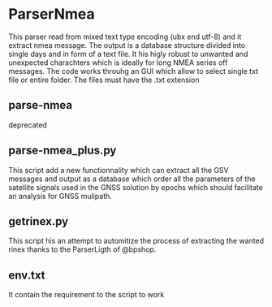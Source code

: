 # ParserNmea
This parser read from mixed text type encoding (ubx end utf-8) and it extract nmea message. The output is a database structure divided into single days and in form of a text file.
It his higly robust to unwanted and unexpected charachters which is ideally for long NMEA series off messages. The code works throuhg an GUI which allow to select single txt file or entire folder. The files must have the .txt extension

## **parse-nmea**
deprecated

## **parse-nmea_plus.py**
This script add a new functionnality which can extract all the GSV messages and output as a database which order all the parameters of the satellite signals used in the GNSS solution by epochs which should facilitate an analysis for GNSS mulipath. 

## **getrinex.py**
This script his an attempt to automitize the process of extracting the wanted rinex thanks to the ParserLigth of @bpshop. 

## **env.txt** 
It contain the requirement to the script to work

